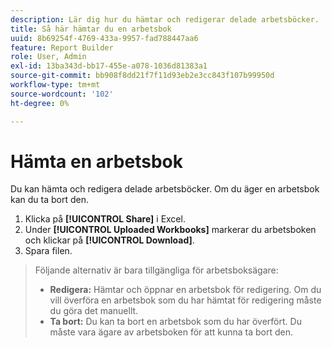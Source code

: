 ```yaml
---
description: Lär dig hur du hämtar och redigerar delade arbetsböcker.
title: Så här hämtar du en arbetsbok
uuid: 8b69254f-4769-433a-9957-fad788447aa6
feature: Report Builder
role: User, Admin
exl-id: 13ba343d-bb17-455e-a078-1036d81383a1
source-git-commit: bb908f8dd21f7f11d93eb2e3cc843f107b99950d
workflow-type: tm+mt
source-wordcount: '102'
ht-degree: 0%

---
```


# Hämta en arbetsbok

Du kan hämta och redigera delade arbetsböcker. Om du äger en arbetsbok kan du ta bort den.

1. Klicka på **[!UICONTROL Share]** i Excel.
1. Under **[!UICONTROL Uploaded Workbooks]** markerar du arbetsboken och klickar på **[!UICONTROL Download]**.
1. Spara filen.
>Följande alternativ är bara tillgängliga för arbetsboksägare:
>
>* **Redigera:** Hämtar och öppnar en arbetsbok för redigering. Om du vill överföra en arbetsbok som du har hämtat för redigering måste du göra det manuellt.
>* **Ta bort:** Du kan ta bort en arbetsbok som du har överfört. Du måste vara ägare av arbetsboken för att kunna ta bort den.
>
